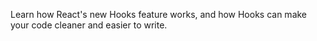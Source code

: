 Learn how React's new Hooks feature works, and how Hooks can make your code cleaner and easier to write.